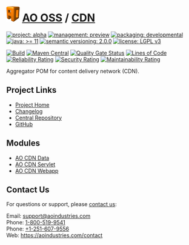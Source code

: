 # [<img src="ao-logo.png" alt="AO Logo" width="35" height="40">](https://github.com/ao-apps) [AO OSS](https://github.com/ao-apps/ao-oss) / [CDN](https://github.com/ao-apps/ao-cdn)

[![project: alpha](https://oss.aoapps.com/ao-badges/project-alpha.svg)](https://aoindustries.com/life-cycle#project-alpha)
[![management: preview](https://oss.aoapps.com/ao-badges/management-preview.svg)](https://aoindustries.com/life-cycle#management-preview)
[![packaging: developmental](https://oss.aoapps.com/ao-badges/packaging-developmental.svg)](https://aoindustries.com/life-cycle#packaging-developmental)  
[![java: &gt;= 11](https://oss.aoapps.com/ao-badges/java-11.svg)](https://docs.oracle.com/en/java/javase/11/)
[![semantic versioning: 2.0.0](https://oss.aoapps.com/ao-badges/semver-2.0.0.svg)](https://semver.org/spec/v2.0.0.html)
[![license: LGPL v3](https://oss.aoapps.com/ao-badges/license-lgpl-3.0.svg)](https://www.gnu.org/licenses/lgpl-3.0)

[![Build](https://github.com/ao-apps/ao-cdn/workflows/Build/badge.svg?branch=master)](https://github.com/ao-apps/ao-cdn/actions?query=workflow%3ABuild)
[![Maven Central](https://maven-badges.herokuapp.com/maven-central/com.aoapps/ao-cdn/badge.svg)](https://maven-badges.herokuapp.com/maven-central/com.aoapps/ao-cdn)
[![Quality Gate Status](https://sonarcloud.io/api/project_badges/measure?branch=master&project=com.aoapps%3Aao-cdn&metric=alert_status)](https://sonarcloud.io/dashboard?branch=master&id=com.aoapps%3Aao-cdn)
[![Lines of Code](https://sonarcloud.io/api/project_badges/measure?branch=master&project=com.aoapps%3Aao-cdn&metric=ncloc)](https://sonarcloud.io/component_measures?branch=master&id=com.aoapps%3Aao-cdn&metric=ncloc)  
[![Reliability Rating](https://sonarcloud.io/api/project_badges/measure?branch=master&project=com.aoapps%3Aao-cdn&metric=reliability_rating)](https://sonarcloud.io/component_measures?branch=master&id=com.aoapps%3Aao-cdn&metric=Reliability)
[![Security Rating](https://sonarcloud.io/api/project_badges/measure?branch=master&project=com.aoapps%3Aao-cdn&metric=security_rating)](https://sonarcloud.io/component_measures?branch=master&id=com.aoapps%3Aao-cdn&metric=Security)
[![Maintainability Rating](https://sonarcloud.io/api/project_badges/measure?branch=master&project=com.aoapps%3Aao-cdn&metric=sqale_rating)](https://sonarcloud.io/component_measures?branch=master&id=com.aoapps%3Aao-cdn&metric=Maintainability)

Aggregator POM for content delivery network (CDN).

## Project Links
* [Project Home](https://oss.aoapps.com/cdn/)
* [Changelog](https://oss.aoapps.com/cdn/changelog)
* [Central Repository](https://central.sonatype.com/artifact/com.aoapps/ao-cdn)
* [GitHub](https://github.com/ao-apps/ao-cdn)

## Modules
* [AO CDN Data](https://github.com/ao-apps/ao-cdn-data)
* [AO CDN Servlet](https://github.com/ao-apps/ao-cdn-servlet)
* [AO CDN Webapp](https://github.com/ao-apps/ao-cdn-webapp)

## Contact Us
For questions or support, please [contact us](https://aoindustries.com/contact):

Email: [support@aoindustries.com](mailto:support@aoindustries.com)  
Phone: [1-800-519-9541](tel:1-800-519-9541)  
Phone: [+1-251-607-9556](tel:+1-251-607-9556)  
Web: https://aoindustries.com/contact
